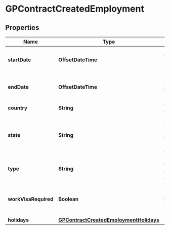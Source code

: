 

# GPContractCreatedEmployment


## Properties

| Name | Type | Description | Notes |
|------------ | ------------- | ------------- | -------------|
|**startDate** | **OffsetDateTime** | Long date-time format following ISO-8601 |  [optional] |
|**endDate** | **OffsetDateTime** | Long date-time format following ISO-8601 |  [optional] |
|**country** | **String** | Country of employment. |  [optional] |
|**state** | **String** | State code of the state/province where this person will be employed. |  [optional] |
|**type** | **String** | Is it a full-time contract or a part-time contract? |  [optional] |
|**workVisaRequired** | **Boolean** | Do you require Deel to apply for a work visa for this person? |  [optional] |
|**holidays** | [**GPContractCreatedEmploymentHolidays**](GPContractCreatedEmploymentHolidays.md) |  |  [optional] |



